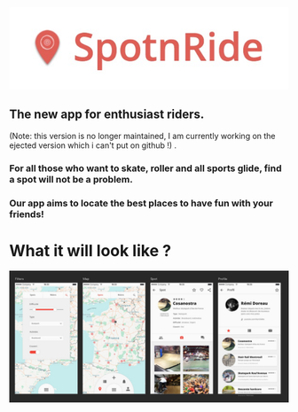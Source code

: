 ![logo](/references/logo.jpg)
## The new app for enthusiast riders.
(Note: this version is no longer maintained, I am currently working on the ejected version which i can't put on github !) .  

### For all those who want to skate, roller and all sports glide, find a spot will not be a problem.
### Our app aims to locate the best places to have fun with your friends!    

# What it will look like ?

![Scrennshot](/references/Screenshot.jpg)
